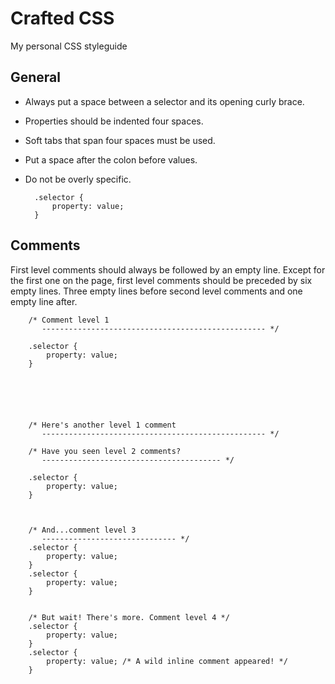 Crafted CSS
===========

My personal CSS styleguide



General
-------

- Always put a space between a selector and its opening curly brace.
- Properties should be indented four spaces.
- Soft tabs that span four spaces must be used.
- Put a space after the colon before values.
- Do not be overly specific.

        .selector {
            property: value;
        }



Comments
--------

First level comments should always be followed by an empty line. Except for the first one on the page, first level comments should be preceded by six empty lines.
Three empty lines before second level comments and one empty line after.

        /* Comment level 1
           -------------------------------------------------- */
        
        .selector {
            property: value;
        }
        
        
        
        
        
        
        /* Here's another level 1 comment
           -------------------------------------------------- */
        
        /* Have you seen level 2 comments?
           ---------------------------------------- */
        
        .selector {
            property: value;
        }
        
        
        
        /* And...comment level 3
           ------------------------------ */
        .selector {
            property: value;
        }
        .selector {
            property: value;
        }
        
        
        /* But wait! There's more. Comment level 4 */
        .selector {
            property: value;
        }
        .selector {
            property: value; /* A wild inline comment appeared! */
        }
